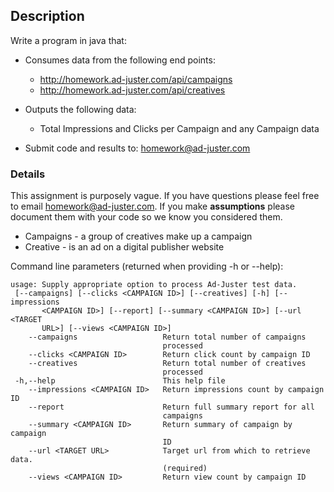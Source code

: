 ## Description

Write a program in java that:

* Consumes data from the following end points:
    * http://homework.ad-juster.com/api/campaigns
    * http://homework.ad-juster.com/api/creatives 

* Outputs the following data:
    * Total Impressions and Clicks per Campaign and any Campaign data

* Submit code and results to: homework@ad-juster.com


### Details

This assignment is purposely vague. If you have questions please feel free to email homework@ad-juster.com. If you make **assumptions** please document them with your code so we know you considered them.

* Campaigns - a group of creatives make up a campaign
* Creative - is an ad on a digital publisher website

Command line parameters (returned when providing -h or --help):
```
usage: Supply appropriate option to process Ad-Juster test data.
 [--campaigns] [--clicks <CAMPAIGN ID>] [--creatives] [-h] [--impressions
       <CAMPAIGN ID>] [--report] [--summary <CAMPAIGN ID>] [--url <TARGET
       URL>] [--views <CAMPAIGN ID>]
    --campaigns                   Return total number of campaigns
                                  processed
    --clicks <CAMPAIGN ID>        Return click count by campaign ID
    --creatives                   Return total number of creatives
                                  processed
 -h,--help                        This help file
    --impressions <CAMPAIGN ID>   Return impressions count by campaign ID
    --report                      Return full summary report for all
                                  campaigns
    --summary <CAMPAIGN ID>       Return summary of campaign by campaign
                                  ID
    --url <TARGET URL>            Target url from which to retrieve data.
                                  (required)
    --views <CAMPAIGN ID>         Return view count by campaign ID
```